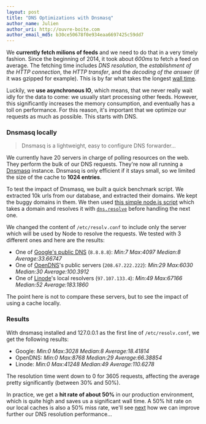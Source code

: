 ```yaml
---
layout: post
title: "DNS Optimizations with Dnsmasq"
author_name: Julien
author_uri: http://ouvre-boite.com
author_email_md5: b30ce50678f0e934eaa6697425c59dd7
---
```


We **currently fetch milions of feeds** and we need to do that in a very timely fashion. Since the beginning of 2014, it took about *600ms* to fetch a feed on average. The fetching time includes *DNS resolution*, the *establishment of the HTTP connection*, the *HTTP transfer*, and the *decoding of the answer* (if it was gzipped for example). This is by far what takes the longest [wall time](http://en.wikipedia.org/wiki/Wall-clock_time).

Luckily, we **use asynchronous IO**, which means, that we never really wait idly for the data to come: we usually start processing other feeds. However, this significantly increases the memory consumption, and eventually has a toll on performance. For this reason, it's important that we optimize our requests as much as possible. This starts with DNS.

### Dnsmasq locally

> Dnsmasq is a lightweight, easy to configure DNS forwarder...

We currently have 20 servers in charge of polling resources on the web. They perform the bulk of our DNS requests. They're now all running a [Dnsmasq](http://dnsmasq.org/) instance. Dnsmasq is only efficient if it stays small, so we limited the size of the cache to **1024 entries**.

To test the impact of Dnsmasq, we built a quick benchmark script. We extracted 10k urls from our database, and extracted their domains. We kept the buggy domains in them. We then used [this simple node.js script](https://gist.github.com/julien51/9208115) which takes a domain and resolves it with [`dns.resolve`](http://nodejs.org/api/dns.html#dns_dns_resolve_domain_rrtype_callback) before handling the next one. 

We changed the content of `/etc/resolv.conf` to include only the server which will be used by Node to resolve the requests. We tested with 3 different ones and here are the results:

* One of [Google's public DNS](https://developers.google.com/speed/public-dns/?csw=1) (`8.8.8.8`): *Min:7 Max:4097 Median:8 Average:33.66747*
* One of [OpenDNS](http://www.opendns.com/)'s public servers (`208.67.222.222`): *Min:29 Max:6030 Median:30 Average:100.3912*
* One of [Linode](https://www.linode.com/)'s local resolvers (`97.107.133.4`): *Min:49 Max:67166 Median:52 Average:183.1860*

The point here is not to compare these servers, but to see the impact of using a cache locally.

### Results

With dnsmasq installed and 127.0.0.1 as the first line of `/etc/resolv.conf`, we get the following results:

* Google: *Min:0 Max:3028 Median:8 Average:18.41814*
* OpenDNS: *Min:0 Max:8768 Median:29 Average:66.38854*
* Linode: *Min:0 Max:41248 Median:49 Average:110.6278*

The resolution time went down to 0 for 3605 requests, affecting the average pretty significantly (between 30% and 50%).

In practice, we get a **hit rate of about 50%** in our production environment, which is quite high and saves us a significant wall time. A 50% hit rate on our local caches is also a 50% miss rate, we'll see [next](/dns-optimizations-with-unbound/) how we can improve further our DNS resolution performance... 

